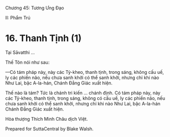  

Chương 45: Tương Ưng Ðạo

II: Phẩm Trú

# 16\. Thanh Tịnh (1)

Tại Sāvatthi …

Thế Tôn nói như sau:

—Có tám pháp này, này các Tỷ-kheo, thanh tịnh, trong sáng, không cấu uế, ly các phiền não, nếu chưa sanh khởi có thể sanh khởi, nhưng chỉ khi nào Như Lai, bậc A-la-hán, Chánh Ðẳng Giác xuất hiện.

Thế nào là tám? Tức là chánh tri kiến … chánh định. Có tám pháp này, này các Tỷ-kheo, thanh tịnh, trong sáng, không có cấu uế, ly các phiền não, nếu chưa sanh khởi có thể sanh khởi, nhưng chỉ khi nào Như Lai, bậc A-la-hán Chánh Ðẳng Giác xuất hiện.

Hòa thượng Thích Minh Châu dịch Việt.

Prepared for SuttaCentral by Blake Walsh.